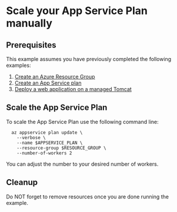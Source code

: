 
# Scale your App Service Plan manually

## Prerequisites

This example assumes you have previously completed the following examples:

1. [Create an Azure Resource Group](../../group/create/README.md)
1. [Create an App Service plan](../create-plan/README.md)
1. [Deploy a web application on a managed Tomcat](../tomcat-helloworld/README.md)

## Scale the App Service Plan

To scale the App Service Plan use the following command line:

<!-- workflow.run()

  if [[ -z $REGION ]]; then
    export REGION=westus
  fi

  -->
<!-- workflow.cron(0 22 * * 3) -->
<!-- workflow.include(../tomcat-helloworld/README.md) -->

```shell
  az appservice plan update \
    --verbose \
    --name $APPSERVICE_PLAN \
    --resource-group $RESOURCE_GROUP \
    --number-of-workers 2
```

You can adjust the number to your desired number of workers.

<!-- workflow.directOnly()

  export RESULT=$(az appservice plan show --name $APPSERVICE_PLAN --resource-group $RESOURCE_GROUP --output tsv --query sku.capacity)
  az group delete --name $RESOURCE_GROUP --yes || true
  if [[ "$RESULT" != "2" ]]; then
    exit 1
  fi

  -->

## Cleanup

Do NOT forget to remove resources once you are done running the example.
